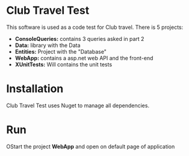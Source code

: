 # Club Travel Test
This software is used as a code test for Club travel.
There is 5 projects:
 - **ConsoleQueries:** contains 3 queries asked in part 2
 - **Data:** library with the Data
 - **Entities:** Project with the "Database"
 - **WebApp:** contains a asp.net web API and the front-end
 - **XUnitTests:** Will contains the unit tests

# Installation
Club Travel Test uses Nuget to manage all dependencies.

# Run

OStart the project **WebApp** and open on default page of application
